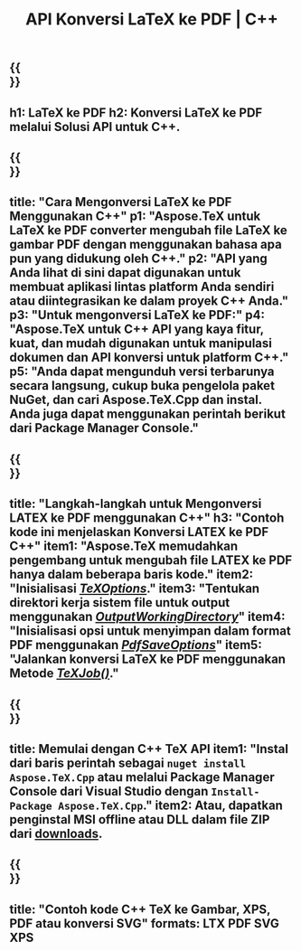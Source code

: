 ﻿---
translation: true
template: /_templates/_conversion-child-cpp.md
title: API Konversi LaTeX ke PDF | C++
description: Fungsi konversi LaTeX ke PDF. Integrasikan pustaka C++ lokal ini ke dalam proyek Anda atau gunakan aplikasi lintas platform untuk mengonversi LaTeX ke PDF.
keywords: lateks ke pdf api cpp, latex2pdf mengintegrasikan c++
url: /cpp/conversion/latex-to-pdf/
family: tex
platformtag: cpp
feature: conversion
informat: LATEX
outformat: PDF
otherformats: BMP PNG JPEG TIFF SVG XPS
---

{{<section banner>}}
---
h1: LaTeX ke PDF
h2: Konversi LaTeX ke PDF melalui Solusi API untuk C++.
---

{{<section overview>}}
---
title: "Cara Mengonversi LaTeX ke PDF Menggunakan C++"
p1: "Aspose.TeX untuk LaTeX ke PDF converter mengubah file LaTeX ke gambar PDF dengan menggunakan bahasa apa pun yang didukung oleh C++."
p2: "API yang Anda lihat di sini dapat digunakan untuk membuat aplikasi lintas platform Anda sendiri atau diintegrasikan ke dalam proyek C++ Anda."
p3: "Untuk mengonversi LaTeX ke PDF:"
p4: "Aspose.TeX untuk C++ API yang kaya fitur, kuat, dan mudah digunakan untuk manipulasi dokumen dan API konversi untuk platform C++."
p5: "Anda dapat mengunduh versi terbarunya secara langsung, cukup buka pengelola paket NuGet, dan cari Aspose.TeX.Cpp dan instal. Anda juga dapat menggunakan perintah berikut dari Package Manager Console."
---

{{<section feature1>}}
---
title: "Langkah-langkah untuk Mengonversi LATEX ke PDF menggunakan C++"
h3: "Contoh kode ini menjelaskan Konversi LATEX ke PDF C++"
item1: "Aspose.TeX memudahkan pengembang untuk mengubah file LATEX ke PDF hanya dalam beberapa baris kode."
item2: "Inisialisasi [*TeXOptions*](https://reference.aspose.com/tex/cpp/class/aspose.te_x.te_x_options)."
item3: "Tentukan direktori kerja sistem file untuk output menggunakan [*OutputWorkingDirectory*](https://reference.aspose.com/tex/cpp/class/aspose.te_x.te_x_options#aa4f4ea6dab7db5ba1b40800495f16f63)"
item4: "Inisialisasi opsi untuk menyimpan dalam format PDF menggunakan [*PdfSaveOptions*](https://reference.aspose.com/tex/cpp/class/aspose.te_x.presentation.image.pdf_save_options)"
item5: "Jalankan konversi LaTeX ke PDF menggunakan Metode [*TeXJob()*](https://reference.aspose.com/tex/cpp/class/aspose.te_x.te_x_job)."
---

{{<section feature2>}}
---
title: Memulai dengan C++ TeX API
item1: "Instal dari baris perintah sebagai ```nuget install Aspose.TeX.Cpp``` atau melalui Package Manager Console dari Visual Studio dengan ```Install-Package Aspose.TeX.Cpp```."
item2: Atau, dapatkan penginstal MSI offline atau DLL dalam file ZIP dari [downloads](https://releases.aspose.com/tex/cpp).
---

{{<section widget>}}
---
title: "Contoh kode C++ TeX ke Gambar, XPS, PDF atau konversi SVG"
formats: LTX PDF SVG XPS
---
